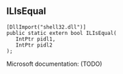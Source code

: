 ## ILIsEqual

```
[DllImport("shell32.dll")]
public static extern bool ILIsEqual(
   IntPtr pidl1,
   IntPtr pidl2
);
```

Microsoft documentation: (TODO)
